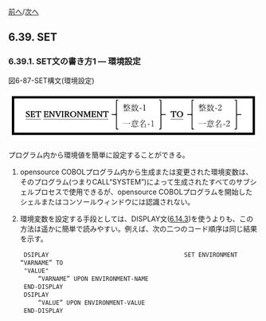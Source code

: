 <!--navi start-->
[前へ](6-38-2.md)/[次へ](6-39-2.md)
<!--navi end-->
## 6.39. SET

### 6.39.1. SET文の書き方1 ― 環境設定

図6-87-SET構文(環境設定)

![alt text](Image/6-87-Set.png)

プログラム内から環境値を簡単に設定することができる。

1. opensource COBOLプログラム内から生成または変更された環境変数は、そのプログラム(つまりCALL“SYSTEM”)によって生成されたすべてのサブシェルプロセスで使用できるが、opensource COBOLプログラムを開始したシェルまたはコンソールウィンドウには認識されない。

2. 環境変数を設定する手段としては、DISPLAY文([6.14.3](6-14-3.md))を使うよりも、この方法は遥かに簡単で読みやすい。例えば、次の二つのコード順序は同じ結果を示す。

        DSIPLAY                                      SET ENVIRONMENT “VARNAME” TO
        "VALUE"
            “VARNAME” UPON ENVIRONMENT-NAME
        END-DISPLAY
        DSIPLAY
            “VALUE” UPON ENVIRONMENT-VALUE
        END-DISPLAY
